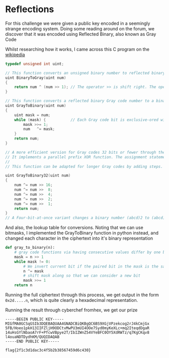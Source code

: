 # Reflections

For this challenge we were given a public key encoded in a seemingly strange encoding system. Doing some reading around on the forum, we discover that it was encoded using Reflected Binary, also known as Gray Code

Whilst researching how it works, I came across this C program on the [wikipedia](https://en.wikipedia.org/wiki/Gray_code)

```C
typedef unsigned int uint;

// This function converts an unsigned binary number to reflected binary Gray code.
uint BinaryToGray(uint num)
{
    return num ^ (num >> 1); // The operator >> is shift right. The operator ^ is exclusive or.
}

// This function converts a reflected binary Gray code number to a binary number.
uint GrayToBinary(uint num)
{
    uint mask = num;
    while (mask) {           // Each Gray code bit is exclusive-ored with all more significant bits.
        mask >>= 1;
        num   ^= mask;
    }
    return num;
}

// A more efficient version for Gray codes 32 bits or fewer through the use of SWAR (SIMD within a register) techniques. 
// It implements a parallel prefix XOR function. The assignment statements can be in any order.
// 
// This function can be adapted for longer Gray codes by adding steps.

uint GrayToBinary32(uint num)
{
    num ^= num >> 16;
    num ^= num >>  8;
    num ^= num >>  4;
    num ^= num >>  2;
    num ^= num >>  1;
    return num;
}
// A Four-bit-at-once variant changes a binary number (abcd)2 to (abcd)2 ^ (00ab)2, then to (abcd)2 ^ (00ab)2 ^ (0abc)2 ^ (000a)2.
```
And also, the lookup table for conversions. Noting that we can use bitmasks, I implemented the GrayToBinary function in python instead, and changed each character in the ciphertext into it's binary representation

```py
def gray_to_binary(n):
    # gray code functions via having consecutive values differ by one bit, we could use a lookup table OR we could use bitshift magic
    mask = n >> 1
    while mask != 0:
        # We invert current bit if the paired bit in the mask is the same
        n ^= mask
        # shift mask along so that we can consider a new bit
        mask >>= 1
    return n
```

Running the full ciphertext through this process, we get output in the form ``0x2d.....n``, which is quite clearly a hexadecimal representation.

Running the result through cyberchef fromhex, we get our prize

```
-----BEGIN PUBLIC KEY-----
MIGfMA0GCSqGSIb3DQEBAQUAA4GNADCBiQKBgQC6BS9XGjVPzekcog2rJ4kCmjGx
5FB/Hoeo1pkH13IIFZljH9ODCtvMwPU3mUI4OOe7Syd0myKeXLc+mq2IteqdDgaR
14uHsGYlNbaoA7rF+PfcwVBpye2T/IbIZWnZ54VYeBFC0OY5XdRWTz/q7KgCKqv8
l4ouaNDTDydhKM/QUQIDAQAB
-----END PUBLIC KEY-----

flag{2f1c3d1dac3c4f5b2b38567459d6c430}
```
